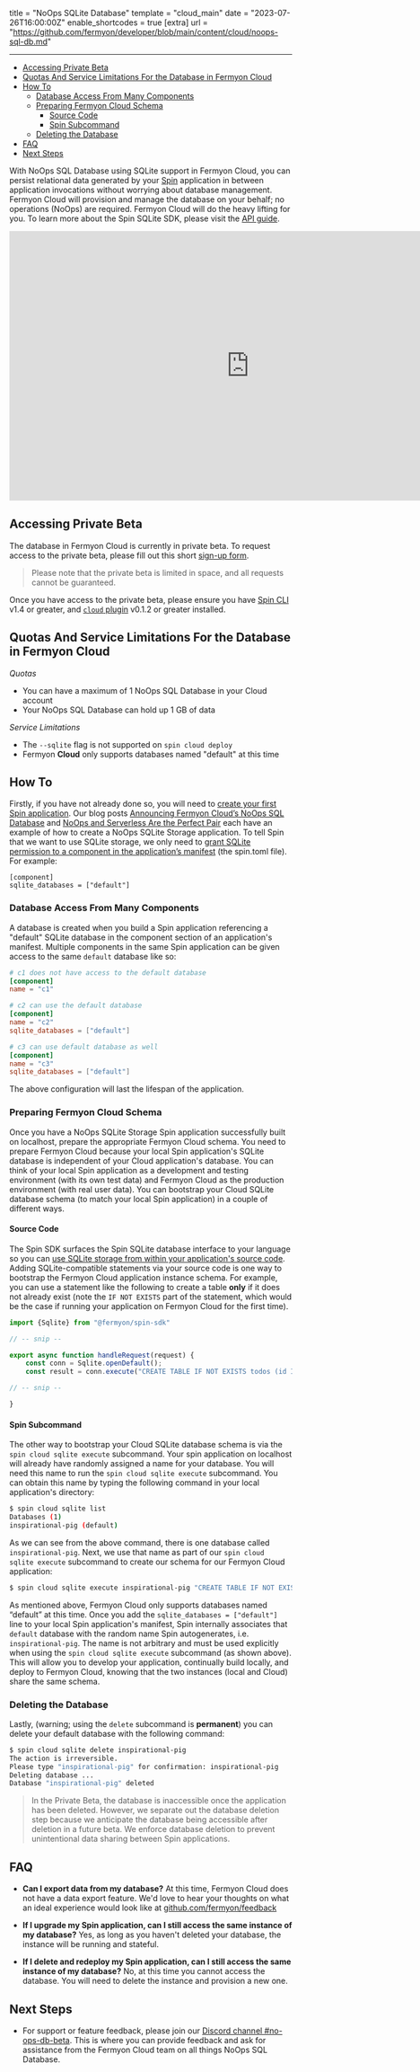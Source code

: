 title = "NoOps SQLite Database"
template = "cloud_main"
date = "2023-07-26T16:00:00Z"
enable_shortcodes = true
[extra]
url = "https://github.com/fermyon/developer/blob/main/content/cloud/noops-sql-db.md"

---

- [Accessing Private Beta](#accessing-private-beta)
- [Quotas And Service Limitations For the Database in Fermyon Cloud](#quotas-and-service-limitations-for-the-database-in-fermyon-cloud)
- [How To](#how-to)
  - [Database Access From Many Components](#database-access-from-many-components)
  - [Preparing Fermyon Cloud Schema](#preparing-fermyon-cloud-schema)
    - [Source Code](#source-code)
    - [Spin Subcommand](#spin-subcommand)
  - [Deleting the Database](#deleting-the-database)
- [FAQ](#faq)
- [Next Steps](#next-steps)

With NoOps SQL Database using SQLite support in Fermyon Cloud, you can persist relational data generated by your [Spin](../spin/install.md) application in between application invocations without worrying about database management. Fermyon Cloud will provision and manage the database on your behalf; no operations (NoOps) are required. Fermyon Cloud will do the heavy lifting for you. To learn more about the Spin SQLite SDK, please visit the [API guide](../spin/sqlite-api-guide.md).

<iframe width="854" height="480" src="https://www.youtube.com/embed/buwr66oRPbU" title="YouTube video player" frameborder="0" allow="accelerometer; autoplay; clipboard-write; encrypted-media; gyroscope; picture-in-picture; web-share" allowfullscreen></iframe>

## Accessing Private Beta

The database in Fermyon Cloud is currently in private beta. To request access to the private beta, please fill out this short [sign-up form](https://fibsu0jcu2g.typeform.com/to/Brv12FI0#hubspot_utk=xxxxx&hubspot_page_name=xxxxx&hubspot_page_url=xxxxx).
 
> Please note that the private beta is limited in space, and all requests cannot be guaranteed. 

Once you have access to the private beta, please ensure you have [Spin CLI](./cli-reference.md) v1.4 or greater, and [`cloud` plugin](https://github.com/fermyon/cloud-plugin) v0.1.2 or greater installed. 

## Quotas And Service Limitations For the Database in Fermyon Cloud

*Quotas* 
* You can have a maximum of 1 NoOps SQL Database in your Cloud account
* Your NoOps SQL Database can hold up 1 GB of data

*Service Limitations*
* The `--sqlite` flag is not supported on `spin cloud deploy`
* Fermyon **Cloud** only supports databases named "default" at this time

## How To

Firstly, if you have not already done so, you will need to [create your first Spin application](https://developer.fermyon.com/spin/quickstart#create-your-first-application). Our blog posts [Announcing Fermyon Cloud’s NoOps SQL Database](https://www.fermyon.com/blog/announcing-noops-sql-db) and [NoOps and Serverless Are the Perfect Pair](https://www.fermyon.com/blog/noops-and-serverless-are-the-perfect-pair) each have an example of how to create a NoOps SQLite Storage application. To tell Spin that we want to use SQLite storage, we only need to [grant SQLite permission to a component in the application’s manifest]((https://developer.fermyon.com/spin/sqlite-api-guide#granting-sqlite-database-permissions-to-components)) (the spin.toml file). For example:

```
[component]
sqlite_databases = ["default"]
```

### Database Access From Many Components

A database is created when you build a Spin application referencing a "default" SQLite database in the component section of an application's manifest. Multiple components in the same Spin application can be given access to the same `default` database like so:

```toml
# c1 does not have access to the default database
[component]
name = "c1"

# c2 can use the default database
[component]
name = "c2"
sqlite_databases = ["default"]

# c3 can use default database as well
[component]
name = "c3"
sqlite_databases = ["default"]
```

The above configuration will last the lifespan of the application.

### Preparing Fermyon Cloud Schema

Once you have a NoOps SQLite Storage Spin application successfully built on localhost, prepare the appropriate Fermyon Cloud schema. You need to prepare Fermyon Cloud because your local Spin application's SQLite database is independent of your Cloud application's database. You can think of your local Spin application as a development and testing environment (with its own test data) and Fermyon Cloud as the production environment (with real user data). You can bootstrap your Cloud SQLite database schema (to match your local Spin application) in a couple of different ways.

#### Source Code

The Spin SDK surfaces the Spin SQLite database interface to your language so you can [use SQLite storage from within your application's source code](https://developer.fermyon.com/spin/sqlite-api-guide#using-sqlite-storage-from-applications). Adding SQLite-compatible statements via your source code is one way to bootstrap the Fermyon Cloud application instance schema. For example, you can use a statement like the following to create a table **only** if it does not already exist (note the `IF NOT EXISTS` part of the statement, which would be the case if running your application on Fermyon Cloud for the first time).

```javascript
import {Sqlite} from "@fermyon/spin-sdk"

// -- snip --

export async function handleRequest(request) {
    const conn = Sqlite.openDefault();
    const result = conn.execute("CREATE TABLE IF NOT EXISTS todos (id INTEGER PRIMARY KEY AUTOINCREMENT,description TEXT NOT NULL,due_date DATE,starred BOOLEAN DEFAULT 0,is_completed BOOLEAN DEFAULT 0)");

// -- snip --

}
```

#### Spin Subcommand

The other way to bootstrap your Cloud SQLite database schema is via the `spin cloud sqlite execute` subcommand. Your spin application on localhost will already have randomly assigned a name for your database. You will need this name to run the `spin cloud sqlite execute` subcommand. You can obtain this name by typing the following command in your local application's directory:

<!-- @selectiveCpy -->

```bash
$ spin cloud sqlite list
Databases (1)
inspirational-pig (default)
```

As we can see from the above command, there is one database called `inspirational-pig`. Next, we use that name as part of our `spin cloud sqlite execute` subcommand to create our schema for our Fermyon Cloud application:

```bash
$ spin cloud sqlite execute inspirational-pig "CREATE TABLE IF NOT EXISTS todos (id INTEGER PRIMARY KEY AUTOINCREMENT,description TEXT NOT NULL,due_date DATE,starred BOOLEAN DEFAULT 0,is_completed BOOLEAN DEFAULT 0)"
```

As mentioned above, Fermyon Cloud only supports databases named “default” at this time. Once you add the `sqlite_databases = ["default"]` line to your local Spin application's manifest, Spin internally associates that `default` database with the random name Spin autogenerates, i.e. `inspirational-pig`. The name is not arbitrary and must be used explicitly when using the `spin cloud sqlite execute` subcommand (as shown above). This will allow you to develop your application, continually build locally, and deploy to Fermyon Cloud, knowing that the two instances (local and Cloud) share the same schema.

### Deleting the Database

Lastly, (warning; using the `delete` subcommand is **permanent**) you can delete your default database with the following command:

```bash
$ spin cloud sqlite delete inspirational-pig
The action is irreversible.
Please type "inspirational-pig" for confirmation: inspirational-pig
Deleting database ...
Database "inspirational-pig" deleted
```

> In the Private Beta, the database is inaccessible once the application has been deleted. However, we separate out the database deletion step because we anticipate the database being accessible after deletion in a future beta. We enforce database deletion to prevent unintentional data sharing between Spin applications. 

## FAQ

- **Can I export data from my database?**
At this time, Fermyon Cloud does not have a data export feature. We'd love to hear your thoughts on what an ideal experience would look like at [github.com/fermyon/feedback](https://github.com/fermyon/feedback)

- **If I upgrade my Spin application, can I still access the same instance of my database?**
Yes, as long as you haven't deleted your database, the instance will be running and stateful. 

- **If I delete and redeploy my Spin application, can I still access the same instance of my database?**
No, at this time you cannot access the database. You will need to delete the instance and provision a new one. 

## Next Steps

* For support or feature feedback, please join our [Discord channel #no-ops-db-beta](https://discord.gg/XxkZvsya). This is where you can provide feedback and ask for assistance from the Fermyon Cloud team on all things NoOps SQL Database. 
